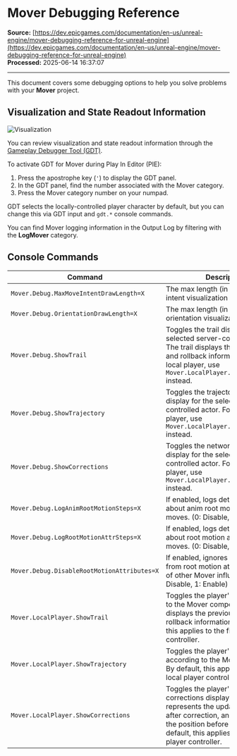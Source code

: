 # Mover Debugging Reference

**Source:** [https://dev.epicgames.com/documentation/en-us/unreal-engine/mover-debugging-reference-for-unreal-engine](https://dev.epicgames.com/documentation/en-us/unreal-engine/mover-debugging-reference-for-unreal-engine)  
**Processed:** 2025-06-14 16:37:07

---

This document covers some debugging options to help you solve problems with your **Mover** project.

## Visualization and State Readout Information

![Visualization](https://d1iv7db44yhgxn.cloudfront.net/documentation/images/6c97529f-43fe-46f8-a1e3-db0acc9b5ccd/visualization.png)

You can review visualization and state readout information through the [Gameplay Debugger Tool (GDT)](/documentation/en-us/unreal-engine/using-the-gameplay-debugger-in-unreal-engine).

To activate GDT for Mover during Play In Editor (PIE):

1.  Press the apostrophe key (`'`) to display the GDT panel.
2.  In the GDT panel, find the number associated with the Mover category.
3.  Press the Mover category number on your numpad.

GDT selects the locally-controlled player character by default, but you can change this via GDT input and `gdt.*` console commands.

You can find Mover logging information in the Output Log by filtering with the **LogMover** category.

## Console Commands

| **Command** | **Description** |
| --- | --- |
| `Mover.Debug.MaxMoveIntentDrawLength=X` | The max length (in cm) of the move intent visualization arrow. |
| `Mover.Debug.OrientationDrawLength=X` | The max length (in cm) of the orientation visualization arrows. |
| `Mover.Debug.ShowTrail` | Toggles the trail display for the selected server-controlled actor. The trail displays the previous path and rollback information. For the local player, use `Mover.LocalPlayer.ShowTrail` instead. |
| `Mover.Debug.ShowTrajectory` | Toggles the trajectory prediction display for the selected server-controlled actor. For the local player, use `Mover.LocalPlayer.ShowTrajectory` instead. |
| `Mover.Debug.ShowCorrections` | Toggles the network corrections display for the selected server-controlled actor. For the local player, use `Mover.LocalPlayer.ShowCorrections` instead. |
| `Mover.Debug.LogAnimRootMotionSteps=X` | If enabled, logs detailed information about anim root motion layered moves. (0: Disable, 1: Enable) |
| `Mover.Debug.LogRootMotionAttrSteps=X` | If enabled, logs detailed information about root motion attribute layered moves. (0: Disable, 1: Enable) |
| `Mover.Debug.DisableRootMotionAttributes=X` | If enabled, ignores contributions from root motion attributes in favor of other Mover influences. (0: Disable, 1: Enable) |
| `Mover.LocalPlayer.ShowTrail` | Toggles the player's trail according to the Mover component. The trail displays the previous path and rollback information. By default, this applies to the first local player controller. |
| `Mover.LocalPlayer.ShowTrajectory` | Toggles the player's trajectory according to the Mover component. By default, this applies to the first local player controller. |
| `Mover.LocalPlayer.ShowCorrections` | Toggles the player's network corrections display. Green represents the updated position after correction, and red represents the position before correction. By default, this applies to the first local player controller. |